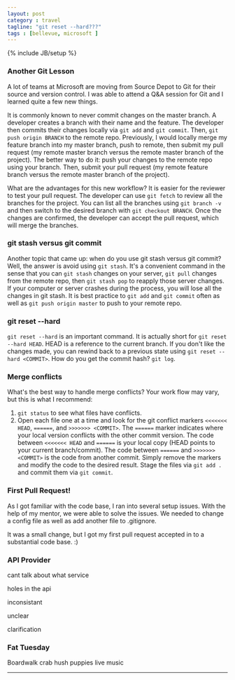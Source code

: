 ```yaml
---
layout: post
category : travel
tagline: "git reset --hard???"
tags : [bellevue, microsoft ]
---
```

{% include JB/setup %}

### Another Git Lesson

A lot of teams at Microsoft are moving from Source Depot to Git for their source and version control. I was able to attend a Q&A session for Git and I learned quite a few new things.


It is commonly known to never commit changes on the master branch. A developer creates a branch with their name and the feature. The developer then commits their changes locally via `git add` and `git commit`. Then, `git push origin BRANCH` to the remote repo. Previously, I would locally merge my feature branch into my master branch, push to remote, then submit my pull request (my remote master branch versus the remote master branch of the project). The better way to do it: push your changes to the remote repo using your branch. Then, submit your pull request (my remote feature branch versus the remote master branch of the project). 


What are the advantages for this new workflow? It is easier for the reviewer to test your pull request. The developer can use `git fetch` to review all the branches for the project. You can list all the branches using `git branch -v` and then switch to the desired branch with `git checkout BRANCH`. Once the changes are confirmed, the developer can accept the pull request, which will merge the branches.

### git stash versus git commit

Another topic that came up: when do you use git stash versus git commit? Well, the answer is avoid using `git stash`. It's a convenient command in the sense that you can `git stash` changes on your server, `git pull` changes from the remote repo, then `git stash pop` to reapply those server changes. If your computer or server crashes during the process, you will lose all the changes in git stash. It is best practice to `git add` and `git commit` often as well as `git push origin master` to push to your remote repo. 

### git reset --hard

`git reset --hard` is an important command. It is actually short for `git reset --hard HEAD`. HEAD is a reference to the current branch. If you don't like the changes made, you can rewind back to a previous state using `git reset --hard <COMMIT>`. How do you get the commit hash? `git log`.

### Merge conflicts

What's the best way to handle merge conflicts? Your work flow may vary, but this is what I recommend:

1. `git status` to see what files have conflicts.
2. Open each file one at a time and look for the git conflict markers `<<<<<<< HEAD`, `======`, and `>>>>>>> <COMMIT>`. The `======` marker indicates where your local version conflicts with the other commit version. The code between `<<<<<<< HEAD` and `======` is your local copy (HEAD points to your current branch/commit). The code between `======` and `>>>>>>> <COMMIT>` is the code from another commit. Simply remove the markers and modify the code to the desired result. Stage the files via `git add .` and commit them via `git commit`. 


### First Pull Request!


As I got familiar with the code base, I ran into several setup issues. With the help of my mentor, we were able to solve the issues. We needed to change a config file as well as add another file to .gitignore.


It was a small change, but I got my first pull request accepted in to a substantial code base. :)


### API Provider

cant talk about what service

holes in the api

inconsistant 

unclear

clarification

### Fat Tuesday

Boardwalk
crab hush puppies
live music

---
